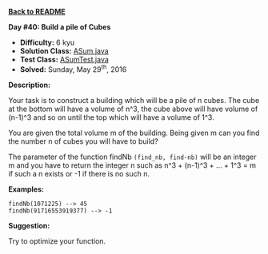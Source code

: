 <a href=https://github.com/michaelwm/KataDay><b>Back to README</b><a>

<b>Day #40: Build a pile of Cubes</b>

* <b>Difficulty:</b> 6 kyu
* <b>Solution Class:</b> [ASum.java](ASum.java)
* <b>Test Class:</b> [ASumTest.java](ASumTest.java)
* <b>Solved:</b> Sunday, May 29<sup>th</sup>, 2016

<b>Description:</b>

Your task is to construct a building which will be a pile of n cubes. The cube at the bottom will have a volume of n^3, the cube above will have volume of (n-1)^3 and so on until the top which will have a volume of 1^3.

You are given the total volume m of the building. Being given m can you find the number n of cubes you will have to build?

The parameter of the function findNb <code>(find_nb, find-nb)</code> will be an integer m and you have to return the integer n such as n^3 + (n-1)^3 + ... + 1^3 = m if such a n exists or -1 if there is no such n.

<b>Examples:</b>

<pre><code>findNb(1071225) --> 45
findNb(91716553919377) --> -1</code></pre>

<b>Suggestion:</b>

Try to optimize your function.